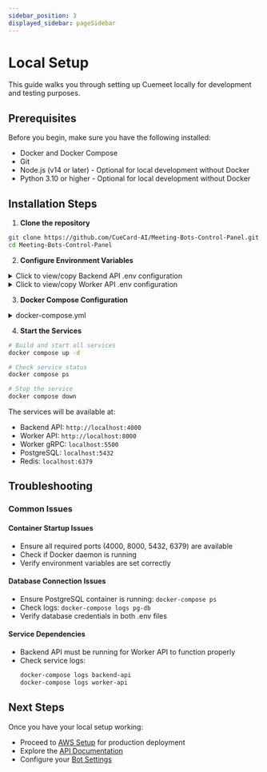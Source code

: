 ```yaml
---
sidebar_position: 3
displayed_sidebar: pageSidebar
---
```


# Local Setup

This guide walks you through setting up Cuemeet locally for development and testing purposes.

## Prerequisites

Before you begin, make sure you have the following installed:
- Docker and Docker Compose
- Git
- Node.js (v14 or later) - Optional for local development without Docker
- Python 3.10 or higher - Optional for local development without Docker

## Installation Steps

1. **Clone the repository**
```bash
git clone https://github.com/CueCard-AI/Meeting-Bots-Control-Panel.git
cd Meeting-Bots-Control-Panel
```

2. **Configure Environment Variables**

<details>
<summary>Click to view/copy Backend API .env configuration</summary>

```env
# Backend API Configuration
# Application
PORT=4000
NODE_ENV=development
CORS_ALLOWED_ORIGINS=*

# Database
DB_HOST=pg-db
DB_PORT=5432
DB_USERNAME=meetingbots_user
DB_PASSWORD=cuecard-meting-bots-secret
DB_DATABASE=meetingbots_db_backend_api


# Redis
REDIS_HOST=redis
REDIS_PORT=6379


# AWS
AWS_ACCESS_KEY=
AWS_SECRET_KEY=

## S3
AWS_BUCKET_REGION=
AWS_MEETING_BOT_BUCKET_NAME=

## ECS
AWS_ECS_CLUSTER_NAME=
AWS_SECURITY_GROUP=
AWS_VPS_SUBNET=
ECS_TASK_DEFINITION_GOOGLE=
ECS_CONTAINER_NAME_GOOGLE=
ECS_TASK_DEFINITION_ZOOM=
ECS_CONTAINER_NAME_ZOOM=
ECS_TASK_DEFINITION_TEAMS=
ECS_CONTAINER_NAME_TEAMS=


# Meeting Bot
MEETING_BOT_RETRY_COUNT=2


# Worker Backend gRPC URL
WORKER_BACKEND_GRPC_URL=grpc-worker:5500
```
</details>

<details>
<summary>Click to view/copy Worker API .env configuration</summary>

```env
# Worker API Configuration
DJANGO_SETTINGS_MODULE=worker_backend.settings
DJANGO_SECRET_KEY=8b1336ae5f72ec7e949e787054976962a85fb1ca935da5ca59ba0448eae178b1336ae5f7204
DEBUG=True
STATIC_URL=/static/
ALLOWED_HOSTS=*
CORS_ALLOWED_ORIGINS=*


## PG Database
DB_USERNAME=meetingbots_user
DB_PASSWORD=cuecard-meting-bots-secret
DB_NAME=meetingbots_db_worker
DB_HOST=pg-db
DB_PORT=5432


# Redis Configuration
REDIS_HOST=redis
REDIS_PORT=6379
REDIS_DB=2


# AWS Configuration
AWS_ACCESS_KEY_ID=
AWS_SECRET_ACCESS_KEY=

## AWS S3
AWS_REGION=
AWS_STORAGE_BUCKET_NAME=

_SIGNED_URL_EXPIRY_TIME=60

## HIGHLIGHT
HIGHLIGHT_PROJECT_ID=""
HIGHLIGHT_ENVIRONMENT_NAME=""


## ASSEMBLY AI
ASSEMBLY_AI_API_KEY=""
```
</details>

3. **Docker Compose Configuration**

<details>
<summary>docker-compose.yml</summary>

```yaml
services:
  backend-api:
    container_name: backend_rest
    build:
      context: ./api-backend
      dockerfile: Dockerfile
    ports:
      - "4000:4000"
    depends_on:
      - pg-db
      - redis

  worker-api:
    container_name: worker_rest
    build:
      context: ./worker-backend
      dockerfile: Dockerfile
    command: python manage.py migrate && gunicorn worker_backend.wsgi:application --workers 4 --bind 0.0.0.0:8000
    ports:
      - "8000:8000"
    depends_on:
      - pg-db
      - redis
      - backend-api

  worker-grpc:
    container_name: grpc_server
    build:
      context: ./worker-backend
      dockerfile: Dockerfile
    command: python manage.py grpcrunaioserver 0.0.0.0:5500 --max-workers 4
    ports:
      - "5500:5500"
    depends_on:
      - pg-db
      - redis

  redis:
    image: redis:alpine
    container_name: redis
    restart: always
    ports:
      - "6379:6379"

  pg-db:
    image: postgres:16
    container_name: postgres_db
    restart: always
    volumes:
      - postgres_data:/var/lib/postgresql/data
      - ./pg-db/init-multiple-databases.sql:/docker-entrypoint-initdb.d/init-multiple-databases.sql
    ports:
      - "5432:5432"
    env_file:
      - ./pg-db/.db.env

  celery_worker:
    container_name: celery_worker
    build:
      context: ./worker-backend
      dockerfile: Dockerfile
    command: celery -A worker_backend worker --loglevel=info --concurrency=4
    depends_on:
      - redis
      - pg-db
      - worker-api

  flower:
    container_name: flower
    build:
      context: ./worker-backend
      dockerfile: Dockerfile
    command: celery -A worker_backend flower --port=5555
    ports:
      - "5556:5555"
    depends_on:
      - redis
      - worker-grpc

  documentation:
    container_name: documentation
    build:
      context: ./documentation
      dockerfile: Dockerfile
    ports:
      - "6000:3000"

volumes:
  postgres_data:
    driver: local
```
</details>

4. **Start the Services**

```bash
# Build and start all services
docker compose up -d

# Check service status
docker compose ps

# Stop the service 
docker compose down
```

The services will be available at:
- Backend API: `http://localhost:4000`
- Worker API: `http://localhost:8000`
- Worker gRPC: `localhost:5500`
- PostgreSQL: `localhost:5432`
- Redis: `localhost:6379`

<!-- ## Database Migrations

For the Worker API (Django):
```bash
# Run migrations
docker-compose exec worker-api python manage.py migrate

# Create a superuser (optional)
docker-compose exec worker-api python manage.py createsuperuser
``` -->


## Troubleshooting


### Common Issues


#### Container Startup Issues
- Ensure all required ports (4000, 8000, 5432, 6379) are available
- Check if Docker daemon is running
- Verify environment variables are set correctly

#### Database Connection Issues
- Ensure PostgreSQL container is running: `docker-compose ps`
- Check logs: `docker-compose logs pg-db`
- Verify database credentials in both .env files

#### Service Dependencies
- Backend API must be running for Worker API to function properly
- Check service logs: 
  ```bash
  docker-compose logs backend-api
  docker-compose logs worker-api
  ```

## Next Steps

Once you have your local setup working:
- Proceed to [AWS Setup](/docs/aws-setup) for production deployment
- Explore the [API Documentation](/docs/api-info)
- Configure your [Bot Settings](/docs/bot-config)